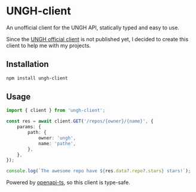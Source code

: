 # UNGH-client

An unofficial client for the UNGH API, statically typed and easy to use.

Since the [UNGH official client](https://github.com/unjs/ungh/issues/4) is not published yet, I decided to create this client to help me with my projects.

## Installation

```bash
npm install ungh-client
```

## Usage

```ts
import { client } from 'ungh-client';

const res = await client.GET('/repos/{owner}/{name}', {
    params: {
        path: {
            owner: 'ungh',
            name: 'pathe',
        },
    },
});

console.log(`The awesome repo have ${res.data?.repo?.stars} stars!`);
```

Powered by [openapi-ts](https://openapi-ts.dev/), so this client is type-safe.
